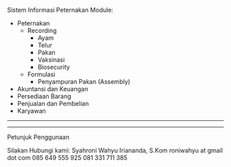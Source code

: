 Sistem Informasi Peternakan
Module:
- Peternakan
	- Recording
		- Ayam
		- Telur
		- Pakan
		- Vaksinasi
		- Biosecurity
	- Formulasi
		- Penyampuran Pakan (Assembly)
- Akuntansi dan Keuangan
- Persediaan Barang
- Penjualan dan Pembelian
- Karyawan
--------------------------------
---------------------------------

Petunjuk Penggunaan

Silakan Hubungi kami:
Syahroni Wahyu Iriananda, S.Kom
roniwahyu at gmail dot com
085 649 555 925
081 331 711 385